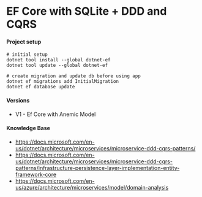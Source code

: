# EF Core with SQLite + DDD and CQRS 

#### Project setup

```
# initial setup
dotnet tool install --global dotnet-ef
dotnet tool update --global dotnet-ef

# create migration and update db before using app
dotnet ef migrations add InitialMigration
dotnet ef database update
```

#### Versions
- V1 - Ef Core with Anemic Model

#### Knowledge Base

- https://docs.microsoft.com/en-us/dotnet/architecture/microservices/microservice-ddd-cqrs-patterns/
- https://docs.microsoft.com/en-us/dotnet/architecture/microservices/microservice-ddd-cqrs-patterns/infrastructure-persistence-layer-implementation-entity-framework-core
- https://docs.microsoft.com/en-us/azure/architecture/microservices/model/domain-analysis
